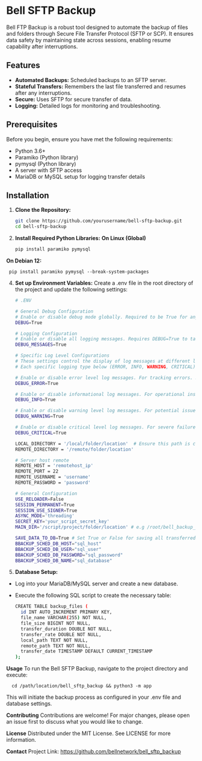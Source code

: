 # Bell SFTP Backup

Bell FTP Backup is a robust tool designed to automate the backup of files and folders through Secure File Transfer Protocol (SFTP or SCP). It ensures data safety by maintaining state across sessions, enabling resume capability after interruptions.

## Features

- **Automated Backups:** Scheduled backups to an SFTP server.
- **Stateful Transfers:** Remembers the last file transferred and resumes after any interruptions.
- **Secure:** Uses SFTP for secure transfer of data.
- **Logging:** Detailed logs for monitoring and troubleshooting.

## Prerequisites
Before you begin, ensure you have met the following requirements:

- Python 3.6+
- Paramiko (Python library)
- pymysql (Python library)
- A server with SFTP access
- MariaDB or MySQL setup for logging transfer details

## Installation

1. **Clone the Repository:**
   
   ```bash
   git clone https://github.com/yourusername/bell-sftp-backup.git
   cd bell-sftp-backup

3. **Install Required Python Libraries:**
**On Linux (Global)**

   ```bash
   pip install paramiko pymysql

**On Debian 12:**

     pip install paramiko pymysql --break-system-packages

4. **Set up Environment Variables:**
Create a .env file in the root directory of the project and update the following settings:

    ```bash
    # .ENV

   # General Debug Configuration
   # Enable or disable debug mode globally. Required to be True for any debugging features, including logging, to be active.
   DEBUG=True
   
   # Logging Configuration
   # Enable or disable all logging messages. Requires DEBUG=True to take effect. Controls whether log messages are shown.
   DEBUG_MESSAGES=True
   
   # Specific Log Level Configurations
   # These settings control the display of log messages at different levels. 
   # Each specific logging type below (ERROR, INFO, WARNING, CRITICAL) requires both DEBUG and DEBUG_MESSAGES to be True to be active.
   
   # Enable or disable error level log messages. For tracking errors. Requires DEBUG and DEBUG_MESSAGES to be True.
   DEBUG_ERROR=True
   
   # Enable or disable informational log messages. For operational insights. Requires DEBUG and DEBUG_MESSAGES to be True.
   DEBUG_INFO=True
   
   # Enable or disable warning level log messages. For potential issues. Requires DEBUG and DEBUG_MESSAGES to be True.
   DEBUG_WARNING=True
   
   # Enable or disable critical level log messages. For severe failures. Requires DEBUG and DEBUG_MESSAGES to be True.
   DEBUG_CRITICAL=True
   
   LOCAL_DIRECTORY = '/local/folder/location'  # Ensure this path is correct and accessible
   REMOTE_DIRECTORY = '/remote/folder/location'
   
   # Server host remote
   REMOTE_HOST = 'remotehost_ip'
   REMOTE_PORT = 22
   REMOTE_USERNAME = 'username'
   REMOTE_PASSWORD = 'password'
   
   # General Configuration
   USE_RELOADER=False
   SESSION_PERMANENT=True
   SESSION_USE_SIGNER=True
   ASYNC_MODE='threading'
   SECRET_KEY='your_script_secret_key'
   MAIN_DIR='/script/project/folder/location' # e.g /root/bell_backup_script
   
   SAVE_DATA_TO_DB=True # Set True or False for saving all transferred files in the db
   BBACKUP_SCHED_DB_HOST="sql_host"
   BBACKUP_SCHED_DB_USER="sql_user"
   BBACKUP_SCHED_DB_PASSWORD="sql_password"
   BBACKUP_SCHED_DB_NAME="sql_database"

5. **Database Setup:**
- Log into your MariaDB/MySQL server and create a new database.
- Execute the following SQL script to create the necessary table:
  
    ```bash
    CREATE TABLE backup_files (
      id INT AUTO_INCREMENT PRIMARY KEY,
      file_name VARCHAR(255) NOT NULL,
      file_size BIGINT NOT NULL,
      transfer_duration DOUBLE NOT NULL,
      transfer_rate DOUBLE NOT NULL,
      local_path TEXT NOT NULL,
      remote_path TEXT NOT NULL,
      transfer_date TIMESTAMP DEFAULT CURRENT_TIMESTAMP
    );
    
**Usage**
To run the Bell SFTP Backup, navigate to the project directory and execute:

      cd /path/location/bell_sftp_backup && python3 -m app

This will initiate the backup process as configured in your .env file and database settings.

**Contributing**
Contributions are welcome! For major changes, please open an issue first to discuss what you would like to change.

**License**
Distributed under the MIT License. See LICENSE for more information.

**Contact**
Project Link: https://github.com/bellnetwork/bell_sftp_backup
